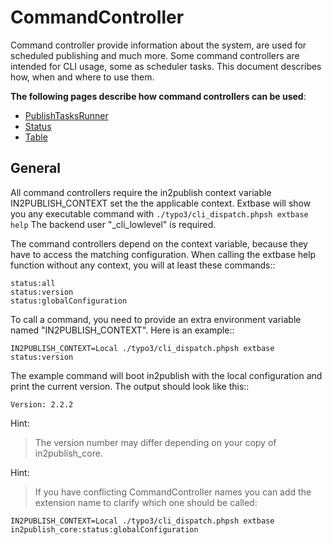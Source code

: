 # CommandController

Command controller provide information about the system, are used for scheduled publishing and much more.
Some command controllers are intended for CLI usage, some as scheduler tasks. This document describes how, when and where to use them.

**The following pages describe how command controllers can be used**:

* [PublishTasksRunner](PublishTasksRunner.md) 
* [Status](Status.md) 
* [Table](Table.md)

## General

All command controllers require the in2publish context variable IN2PUBLISH_CONTEXT set the the applicable context.
Extbase will show you any executable command with ``./typo3/cli_dispatch.phpsh extbase help``
The backend user "_cli_lowlevel" is required.

The command controllers depend on the context variable, because they have to access the matching configuration.
When calling the extbase help function without any context, you will at least these commands::

    status:all
    status:version
    status:globalConfiguration

To call a command, you need to provide an extra environment variable named "IN2PUBLISH_CONTEXT".
Here is an example::

    IN2PUBLISH_CONTEXT=Local ./typo3/cli_dispatch.phpsh extbase status:version

The example command will boot in2publish with the local configuration and print the current version. The output should look like this::

    Version: 2.2.2

Hint:

> The version number may differ depending on your copy of in2publish_core.

Hint:

> If you have conflicting CommandController names you can add the extension name to clarify which one should be called:

    IN2PUBLISH_CONTEXT=Local ./typo3/cli_dispatch.phpsh extbase in2publish_core:status:globalConfiguration
